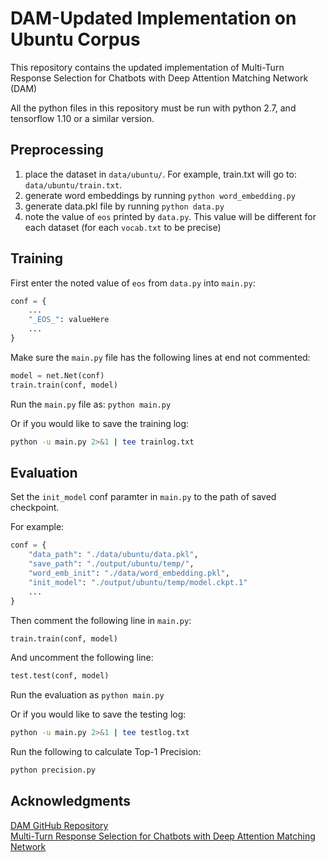 # DAM-Updated Implementation on Ubuntu Corpus

This repository contains the updated implementation of Multi-Turn Response
Selection for Chatbots with Deep Attention Matching Network (DAM)

All the python files in this repository must be run with python 2.7, and 
tensorflow 1.10 or a similar version.

## Preprocessing

1. place the dataset in `data/ubuntu/`. For example, train.txt will go to:
	`data/ubuntu/train.txt`.
2. generate word embeddings by running `python word_embedding.py`
3. generate data.pkl file by running `python data.py` 
4. note the value of `eos` printed by `data.py`. This value will be different
	for each dataset (for each `vocab.txt` to be precise)

## Training

First enter the noted value of `eos` from `data.py` into `main.py`:

```python
conf = {
	...
	"_EOS_": valueHere
	...
}
```

Make sure the `main.py` file has the following lines at end not commented:

```python
model = net.Net(conf)
train.train(conf, model)
```

Run the `main.py` file as: `python main.py`

Or if you would like to save the training log:

```bash
python -u main.py 2>&1 | tee trainlog.txt
```

## Evaluation

Set the `init_model` conf paramter in `main.py` to the path of saved checkpoint.

For example:

```python
conf = {
	"data_path": "./data/ubuntu/data.pkl",
	"save_path": "./output/ubuntu/temp/",
	"word_emb_init": "./data/word_embedding.pkl",
	"init_model": "./output/ubuntu/temp/model.ckpt.1"
	...
}
```

Then comment the following line in `main.py`:

```python
train.train(conf, model)
```

And uncomment the following line:

```python
test.test(conf, model)
```

Run the evaluation as `python main.py`

Or if you would like to save the testing log:

```bash
python -u main.py 2>&1 | tee testlog.txt
```

Run the following to calculate Top-1 Precision:

```bash
python precision.py
```

## Acknowledgments

[DAM GitHub Repository](https://github.com/baidu/Dialogue/tree/master/DAM) \
[Multi-Turn Response Selection for Chatbots with Deep Attention Matching Network](https://aclanthology.org/P18-1103.pdf)
